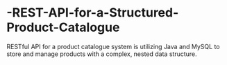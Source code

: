 # -REST-API-for-a-Structured-Product-Catalogue
RESTful API for a product catalogue system is  utilizing Java and MySQL to store and manage products with a complex, nested data structure.
